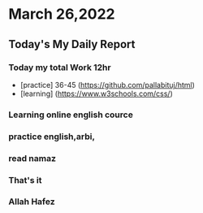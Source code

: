 # March 26,2022
## Today's My Daily Report
### Today my total Work 12hr
* [practice] 36-45 (https://github.com/pallabituj/html)
* [learning] (https://www.w3schools.com/css/)
### Learning online english cource
### practice english,arbi,
### read namaz
### That's it
### Allah Hafez